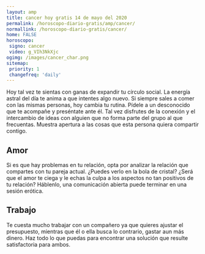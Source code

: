 ```yaml
---
layout: amp
title: cancer hoy gratis 14 de mayo del 2020 
permalink: /horoscopo-diario-gratis/amp/cancer/
normallink: /horoscopo-diario-gratis/cancer/
home: FALSE
horoscopo:
 signo: cancer
 video: g_VIh3NkXjc
ogimg: /images/cancer_char.png
sitemap:
 priority: 1
 changefreq: 'daily'
---
```



Hoy tal vez te sientas con ganas de expandir tu círculo social. La energía astral del día te anima a que intentes algo nuevo. Si siempre sales a comer con las mismas personas, hoy cambia tu rutina. Pídele a un desconocido que te acompañe y preséntate ante él. Tal vez disfrutes de la conexión y el intercambio de ideas con alguien que no forma parte del grupo al que frecuentas. Muestra apertura a las cosas que esta persona quiera compartir contigo.

## Amor

Si es que hay problemas en tu relación, opta por analizar la relación que compartes con tu pareja actual. ¿Puedes verlo en la bola de cristal? ¿Será que el amor te ciega y le echas la culpa a los aspectos no tan positivos de tu relación? Háblenlo, una comunicación abierta puede terminar en una sesión erótica.

## Trabajo

Te cuesta mucho trabajar con un compañero ya que quieres ajustar el presupuesto, mientras que él o ella busca lo contrario, gastar aun más dinero. Haz todo lo que puedas para encontrar una solución que resulte satisfactoria para ambos.